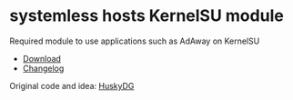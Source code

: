 # systemless hosts KernelSU module
Required module to use applications such as AdAway on KernelSU
- [Download](https://github.com/symbuzzer/systemless-hosts-KernelSU-module/releases/latest/download/systemless-hosts-KernelSU-module.zip)
- [Changelog](https://github.com/symbuzzer/systemless-hosts-KernelSU-module/blob/main/CHANGELOG.md)

Original code and idea: [HuskyDG](https://github.com/HuskyDG)
